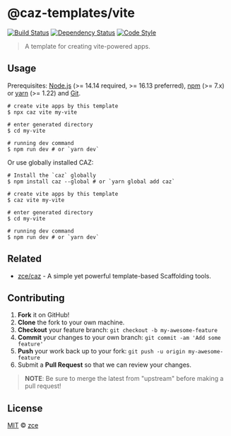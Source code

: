 # @caz-templates/vite

[![Build Status][travis-img]][travis-url]
[![Dependency Status][dependency-img]][dependency-url]
[![Code Style][style-img]][style-url]

> A template for creating vite-powered apps.

## Usage

Prerequisites: [Node.js](https://nodejs.org) (>= 14.14 required, >= 16.13 preferred), [npm](https://www.npmjs.com) (>= 7.x) or [yarn](https://yarnpkg.com) (>= 1.22) and [Git](https://git-scm.com).

```shell
# create vite apps by this template
$ npx caz vite my-vite

# enter generated directory
$ cd my-vite

# running dev command
$ npm run dev # or `yarn dev`
```

Or use globally installed CAZ:

```shell
# Install the `caz` globally
$ npm install caz --global # or `yarn global add caz`

# create vite apps by this template
$ caz vite my-vite

# enter generated directory
$ cd my-vite

# running dev command
$ npm run dev # or `yarn dev`
```

## Related

- [zce/caz](https://github.com/zce/caz) - A simple yet powerful template-based Scaffolding tools.

## Contributing

1. **Fork** it on GitHub!
2. **Clone** the fork to your own machine.
3. **Checkout** your feature branch: `git checkout -b my-awesome-feature`
4. **Commit** your changes to your own branch: `git commit -am 'Add some feature'`
5. **Push** your work back up to your fork: `git push -u origin my-awesome-feature`
6. Submit a **Pull Request** so that we can review your changes.

> **NOTE**: Be sure to merge the latest from "upstream" before making a pull request!

## License

[MIT](LICENSE) &copy; [zce](https://zce.me)



[travis-img]: https://img.shields.io/travis/com/caz-templates/vite
[travis-url]: https://travis-ci.com/caz-templates/vite
[dependency-img]: https://img.shields.io/librariesio/release/github/caz-templates/vite
[dependency-url]: https://github.com/caz-templates/vite
[style-img]: https://img.shields.io/badge/code_style-standard-brightgreen
[style-url]: https://standardjs.com
